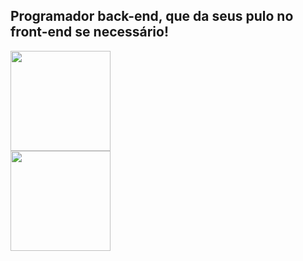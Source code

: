 ## Programador back-end, que da seus pulo no front-end se necessário!
<div align="between">
  <div style="margin-right: 10px;">
    <img height="160em" src="https://github-readme-stats.vercel.app/api?username=brayanJordan&show_icons=true&theme=dark&include_all_commits=true&count_private=true"/>
  </div>
  <div>
    <img height="160em" src="https://github-readme-stats.vercel.app/api/top-langs/?username=brayanJordan&layout=compact&langs_count=7&theme=dark"/>
  </div>
</div>

